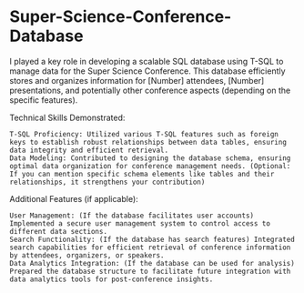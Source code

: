 # Super-Science-Conference-Database

I played a key role in developing a scalable SQL database using T-SQL to manage data for the Super Science Conference. This database efficiently stores and organizes information for [Number] attendees, [Number] presentations, and potentially other conference aspects (depending on the specific features).

Technical Skills Demonstrated:

    T-SQL Proficiency: Utilized various T-SQL features such as foreign keys to establish robust relationships between data tables, ensuring data integrity and efficient retrieval.
    Data Modeling: Contributed to designing the database schema, ensuring optimal data organization for conference management needs. (Optional: If you can mention specific schema elements like tables and their relationships, it strengthens your contribution)

Additional Features (if applicable):

    User Management: (If the database facilitates user accounts) Implemented a secure user management system to control access to different data sections.
    Search Functionality: (If the database has search features) Integrated search capabilities for efficient retrieval of conference information by attendees, organizers, or speakers.
    Data Analytics Integration: (If the database can be used for analysis) Prepared the database structure to facilitate future integration with data analytics tools for post-conference insights.
